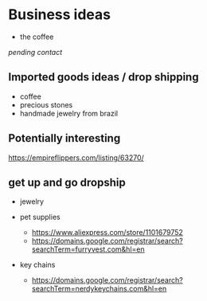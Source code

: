 # Business ideas

- the coffee

_pending contact_

## Imported goods ideas / drop shipping

- coffee
- precious stones
- handmade jewelry from brazil

## Potentially interesting

https://empireflippers.com/listing/63270/

## get up and go dropship

- jewelry
- pet supplies
  - https://www.aliexpress.com/store/1101679752
  - https://domains.google.com/registrar/search?searchTerm=furryvest.com&hl=en

- key chains
  - https://domains.google.com/registrar/search?searchTerm=nerdykeychains.com&hl=en
